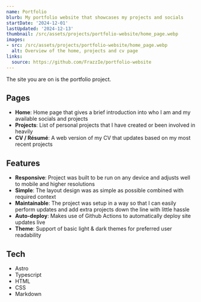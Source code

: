 ```yaml
---
name: Portfolio
blurb: My portfolio website that showcases my projects and socials
startDate: '2024-12-01'
lastUpdated: '2024-12-13'
thumbnail: /src/assets/projects/portfolio-website/home_page.webp
images:
- src: /src/assets/projects/portfolio-website/home_page.webp
  alt: Overview of the home, projects and cv page
links:
  source: https://github.com/FrazzIe/portfolio-website
---
```


The site you are on is the portfolio project.

## Pages

- **Home**: Home page that gives a brief introduction into who I am and my available socials and projects
- **Projects**: List of personal projects that I have created or been involved in heavily
- **CV / Résumé**: A web version of my CV that updates based on my most recent projects

## Features

- **Responsive**: Project was built to be run on any device and adjusts well to mobile and higher resolutions
- **Simple**: The layout design was as simple as possible combined with required context
- **Maintainable**: The project was setup in a way so that I can easily perform updates and add extra projects down the line with little hassle
- **Auto-deploy**: Makes use of Github Actions to automatically deploy site updates live
- **Theme**: Support of basic light & dark themes for preferred user readability

## Tech
- Astro
- Typescript
- HTML
- CSS
- Markdown
